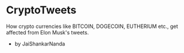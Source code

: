 # CryptoTweets
How crypto currencies like BITCOIN, DOGECOIN, EUTHERIUM etc., get affected from Elon Musk's tweets.
- by JaiShankarNanda
